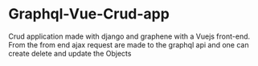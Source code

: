 # Graphql-Vue-Crud-app
Crud application made with django and graphene with a Vuejs front-end.
From the from end ajax request are made to the graphql api and one can create delete and update the Objects
